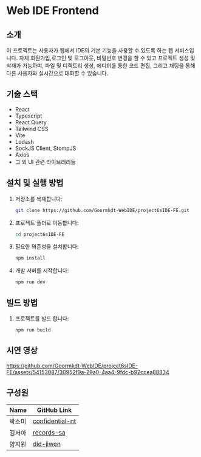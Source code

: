 # Web IDE Frontend

## 소개

이 프로젝트는 사용자가 웹에서 IDE의 기본 기능을 사용할 수 있도록 하는 웹 서비스입니다. 자체 회원가입,로그인 및 로그아웃, 비밀번호 변경을 할 수 있고 프로젝트 생성 및 삭제가 가능하며, 파일 및 디렉토리 생성, 에디터를 통한 코드 편집, 그리고 채팅을 통해 다른 사용자와 실시간으로 대화할 수 있습니다.

## 기술 스택

- React
- Typescript
- React Query
- Tailwind CSS
- Vite
- Lodash
- SockJS Client, StompJS
- Axios
- 그 외 UI 관련 라이브러리들

## 설치 및 실행 방법

1. 저장소를 복제합니다:

   ```bash
   git clone https://github.com/Goormkdt-WebIDE/project6sIDE-FE.git

   ```

2. 프로젝트 폴더로 이동합니다:
   ```bash
   cd project6sIDE-FE
   ```
3. 필요한 의존성을 설치합니다:
   ```bash
   npm install
   ```
4. 개발 서버를 시작합니다:
   ```bash
   npm run dev
   ```

## 빌드 방법

1. 프로젝트를 빌드 합니다:
   ```bash
   npm run build
   ```

## 시연 영상
https://github.com/Goormkdt-WebIDE/project6sIDE-FE/assets/54153087/30952f9a-29a0-4aa4-9fdc-b92ccea88834


## 구성원
| Name | GitHub Link |
| ---- | ----------- |
| 박소미   | [confidential-nt](https://github.com/confidential-nt) |
| 김서아  | [records-sa](https://github.com/records-sa) |
| 양지원   | [did-jiwon](https://github.com/did-jiwon) |

